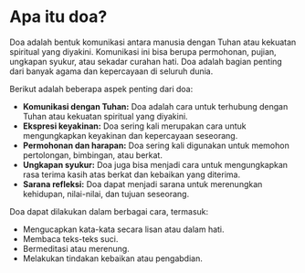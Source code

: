 # Apa itu doa?

Doa adalah bentuk komunikasi antara manusia dengan Tuhan atau kekuatan spiritual yang diyakini. Komunikasi ini bisa berupa permohonan, pujian, ungkapan syukur, atau sekadar curahan hati. Doa adalah bagian penting dari banyak agama dan kepercayaan di seluruh dunia.

Berikut adalah beberapa aspek penting dari doa:

* **Komunikasi dengan Tuhan:** Doa adalah cara untuk terhubung dengan Tuhan atau kekuatan spiritual yang diyakini.
* **Ekspresi keyakinan:** Doa sering kali merupakan cara untuk mengungkapkan keyakinan dan kepercayaan seseorang.
* **Permohonan dan harapan:** Doa sering kali digunakan untuk memohon pertolongan, bimbingan, atau berkat.
* **Ungkapan syukur:** Doa juga bisa menjadi cara untuk mengungkapkan rasa terima kasih atas berkat dan kebaikan yang diterima.
* **Sarana refleksi:** Doa dapat menjadi sarana untuk merenungkan kehidupan, nilai-nilai, dan tujuan seseorang.

Doa dapat dilakukan dalam berbagai cara, termasuk:

* Mengucapkan kata-kata secara lisan atau dalam hati.
* Membaca teks-teks suci.
* Bermeditasi atau merenung.
* Melakukan tindakan kebaikan atau pengabdian.
